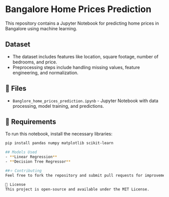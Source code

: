 
# Bangalore Home Prices Prediction

This repository contains a Jupyter Notebook for predicting home prices in Bangalore using machine learning.

## Dataset
- The dataset includes features like location, square footage, number of bedrooms, and price.
- Preprocessing steps include handling missing values, feature engineering, and normalization.

## 📂 Files
- `Banglore_home_prices_prediction.ipynb` - Jupyter Notebook with data processing, model training, and predictions.

## 📌 Requirements  
To run this notebook, install the necessary libraries:  
```bash
pip install pandas numpy matplotlib scikit-learn

## Models Used
- **Linear Regression**
- **Decision Tree Regressor**

##⭐ Contributing
Feel free to fork the repository and submit pull requests for improvements.

📜 License
This project is open-source and available under the MIT License.
